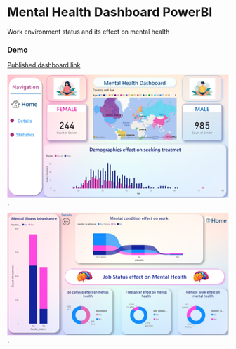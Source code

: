 # Mental Health Dashboard PowerBI

Work environment status and its effect on mental health

### Demo
[Published dashboard link](https://app.powerbi.com/groups/me/reports/e11e8363-266d-40eb-867f-56c602a6105c/ReportSection2cdd3b19358029217d07?experience=power-bi)


![Image Alt Text](https://github.com/HadeerElessily/Mental_Health_Dashboard_PowerBI/blob/main/dash1.jpg).


![Image Alt Text](https://github.com/HadeerElessily/Mental_Health_Dashboard_PowerBI/blob/main/dash2.jpg).

